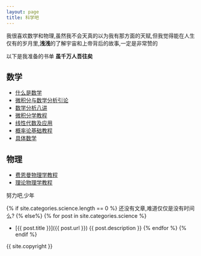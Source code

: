 ```yaml
---
layout: page
title: 科学吧
---
```


我很喜欢数学和物理,虽然我不会天真的以为我有那方面的天赋,但我觉得能在人生仅有的岁月里,**浅浅**的了解宇宙和上帝背后的故事,一定是非常赞的

以下是我准备的书单 **虽千万人吾往矣**

## 数学

* [什么是数学](http://book.douban.com/subject/1320282/)
* [微积分与数学分析引论](http://book.douban.com/subject/1281343/)
* [数学分析八讲](http://book.douban.com/subject/4825571/)
* [微积分学教程](http://book.douban.com/subject/1707158/)
* [线性代数及应用](http://book.douban.com/subject/1425950/)
* [概率论基础教程](http://book.douban.com/subject/2066458/)
* [具体数学](http://book.douban.com/subject/1231910/)

## 物理
* [费恩曼物理学教程](http://book.douban.com/subject/1437852/)
* [理论物理学教程](http://book.douban.com/subject/2059252/)

努力吧,少年

{% if site.categories.science.length == 0 %}
还没有文章,难道仅仅是没有时间么?
{% else%}
{% for post in site.categories.science %}
*   [{{ post.title }}]({{ post.url }})
    {{ post.description }}
{% endfor %}
{% endif %}

{{ site.copyright }}
